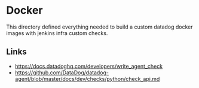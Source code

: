 # Docker
This directory defined everything needed to build a custom datadog docker images with jenkins infra custom checks.

## Links
* https://docs.datadoghq.com/developers/write_agent_check
* https://github.com/DataDog/datadog-agent/blob/master/docs/dev/checks/python/check_api.md
